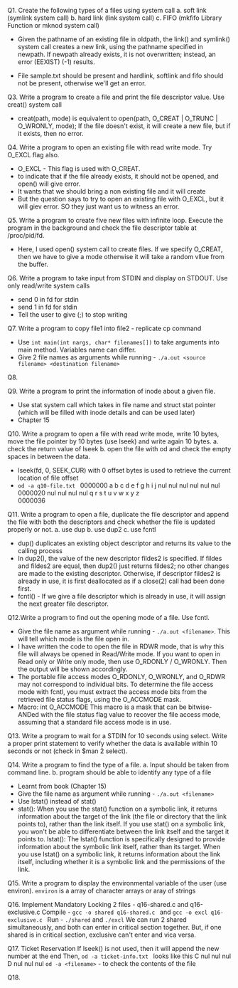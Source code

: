 Q1. Create the following types of a files using system call
a. soft link (symlink system call)
b. hard link (link system call)
c. FIFO (mkfifo Library Function or mknod system call)

- Given the pathname of an existing file in oldpath, the link() and symlink() system call creates a new link, using the pathname specified in newpath. If newpath already exists, it is not overwritten; instead, an error (EEXIST) (-1) results.

- File sample.txt should be present and hardlink, softlink and fifo should not be present, otherwise we'll get an error.

Q3. Write a program to create a file and print the file descriptor value. Use creat() system call
- creat(path, mode) is equivalent to
open(path, O_CREAT | O_TRUNC | O_WRONLY, mode);
If the file doesn't exist, it will create a new file, but if it exists, then no error.

Q4. Write a program to open an existing file with read write mode. Try O_EXCL flag also.
- O_EXCL - This flag is used with O_CREAT.
- to indicate that if the file already exists, it should not be opened, and open() will give error.
- It wants that we should bring a non existing file and it will create
- But the question says to try to open an existing file with O_EXCL, but it will giev error. SO they just want us to witness an error.

Q5. Write a program to create five new files with infinite loop. Execute the program in the background and check the file descriptor table at /proc/pid/fd.
- Here, I used open() system call to create files.
If we specify O_CREAT, then we have to give a mode otherwise it will take a random vllue from the buffer.

Q6. Write a program to take input from STDIN and display on STDOUT. Use only read/write system calls
- send 0 in fd for stdin
- send 1 in fd for stdin
- Tell the user to give (;) to stop writing

Q7. Write a program to copy file1 into file2 - replicate cp command
- Use ```int main(int nargs, char* filenames[])``` to take arguments into main method. Variables name can differ.
- Give 2 file names as arguments while running - ```./a.out <source filename> <destination filename>```

Q8. 

Q9. Write a program to print the information of inode about a given file.
- Use stat system call which takes in file name and struct stat pointer (which will be filled with inode details and can be used later)
- Chapter 15

Q10. Write a program to open a file with read write mode, write 10 bytes, move the file pointer by 10 bytes (use lseek) and write again 10 bytes.
a. check the return value of lseek
b. open the file with od and check the empty spaces in between the data.
- lseek(fd, 0, SEEK_CUR) with 0 offset bytes is used to retrieve the current location of file offset
-  ```od -a q10-file.txt ```
0000000    a   b   c   d   e   f   g   h   i   j nul nul nul nul nul nul
0000020  nul nul nul nul   q   r   s   t   u   v   w   x   y   z        
0000036

Q11. Write a program to open a file, duplicate the file descriptor and append the file with both the descriptors and check whether the file is updated properly or not. a. use dup b. use dup2 c. use fcntl
- dup() duplicates an existing object descriptor and returns its value to the calling process
- In dup2(), the value of the new descriptor fildes2 is specified. If fildes and fildes2 are equal, then dup2() just returns fildes2; no other changes are made to the existing descriptor. Otherwise, if descriptor fildes2 is already in use, it is first deallocated as if a close(2) call had been done first.
- fcntl() - If we give a file descriptor which is already in use, it will assign the next greater file descriptor.

Q12.Write a program to find out the opening mode of a file. Use fcntl.
- Give the file name as argument while running - ```./a.out <filename>```. This will tell which mode is the file open in.
- I have written the code to open the file in RDWR mode, that is why this file will always be opened in Read/Write mode. If you want to open in Read only or Write only mode, then use O_RDONLY / O_WRONLY. Then the output will be shown accordingly.
- The portable file access modes O_RDONLY, O_WRONLY, and O_RDWR may not correspond to individual bits. To determine the file access mode with fcntl, you must extract the access mode bits from the retrieved file status flags, using the O_ACCMODE mask.
- Macro: int O_ACCMODE
This macro is a mask that can be bitwise-ANDed with the file status flag value to recover the file access mode, assuming that a standard file access mode is in use.

Q13. Write a program to wait for a STDIN for 10 seconds using select. Write a proper print statement to verify whether the data is available within 10 seconds or not (check in $man 2 select).

Q14. Write a program to find the type of a file.
a. Input should be taken from command line.
b. program should be able to identify any type of a file
- Learnt from book (Chapter 15)
- Give the file name as argument while running - ```./a.out <filename>```
- Use lstat() instead of stat()
- stat():
When you use the stat() function on a symbolic link, it returns information about the target of the link (the file or directory that the link points to), rather than the link itself.
If you use stat() on a symbolic link, you won't be able to differentiate between the link itself and the target it points to.
lstat():
The lstat() function is specifically designed to provide information about the symbolic link itself, rather than its target.
When you use lstat() on a symbolic link, it returns information about the link itself, including whether it is a symbolic link and the permissions of the link.

Q15. Write a program to display the environmental variable of the user (use environ).
```environ``` is a array of character arrays or aray of strings

Q16. Implement Mandatory Locking
2 files - q16-shared.c and q16-exclusive.c
Compile - ```gcc -o shared q16-shared.c ``` and ```gcc -o excl q16-exclusive.c ```
Run - ```./shared``` and ```./excl```
We can run 2 shared simultaneously, and both can enter in critical section together.
But, if one shared is in critical section, exclusive can't enter and vica versa.

Q17. Ticket Reservation
If lseek() is not used, then it will append the new number at the end
Then, ```od -a ticket-info.txt ``` looks like this
C nul nul nul   D nul nul nul 
```od -a <filename>``` - to check the contents of the file

Q18. 
